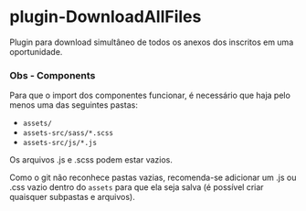# plugin-DownloadAllFiles

Plugin para download simultâneo de todos os anexos dos inscritos em uma oportunidade.

### Obs - Components

Para que o import dos componentes funcionar, é necessário que haja pelo menos uma das seguintes pastas:

-   `assets/`
-   `assets-src/sass/*.scss`
-   `assets-src/js/*.js`

Os arquivos .js e .scss podem estar vazios.

Como o git não reconhece pastas vazias, recomenda-se adicionar um .js ou .css vazio dentro do `assets` para que ela seja salva (é possível criar quaisquer subpastas e arquivos).
